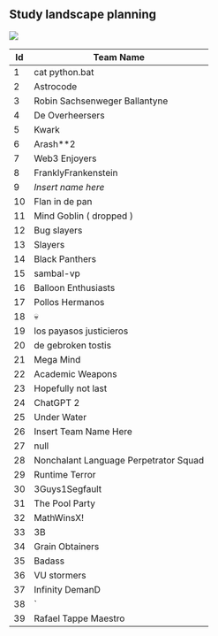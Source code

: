 ## Study landscape planning

<div>
 <img src="/GAPC-2023/SL_planning.png">
</div>

| Id | Team Name   |
| ----- | ----- |
|1 | cat python.bat |
|2 | Astrocode |
|3 | Robin Sachsenweger Ballantyne |
|4 | De Overheersers |
|5 | Kwark |
|6 | Arash**2 |
|7| Web3 Enjoyers|
|8| FranklyFrankenstein|
|9| *Insert name here*|
|10| Flan in de pan|
|11| Mind Goblin   ( dropped )|
|12| Bug slayers|
|13| Slayers|
|14| Black Panthers|
|15| sambal-vp|
|16| Balloon Enthusiasts|
|17| Pollos Hermanos|
|18| 💀|
|19| los payasos justicieros|
|20| de gebroken tostis|
|21| Mega Mind|
|22| Academic Weapons|
|23| Hopefully not last|
|24| ChatGPT 2|
|25| Under Water|
|26| Insert Team Name Here|
|27| null|
|28| Nonchalant Language Perpetrator Squad|
|29| Runtime Terror|
|30| 3Guys1Segfault|
|31| The Pool Party|
|32| MathWinsX!|
|33| 3B || !3B|
|34| Grain Obtainers|
|35| Badass|
|36| VU stormers|
|37| Infinity DemanD|
|38| `|
|39| Rafael Tappe Maestro|
